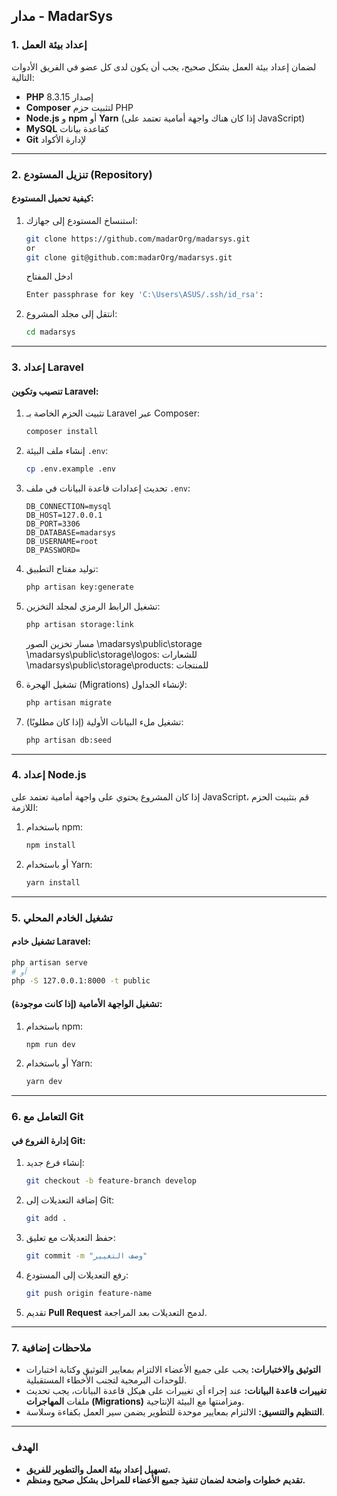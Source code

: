 ## مدار - MadarSys

### 1. إعداد بيئة العمل
لضمان إعداد بيئة العمل بشكل صحيح، يجب أن يكون لدى كل عضو في الفريق الأدوات التالية:

- **PHP** إصدار 8.3.15
- **Composer** لتثبيت حزم PHP
- **Node.js** و **npm** أو **Yarn** (إذا كان هناك واجهة أمامية تعتمد على JavaScript)
- **MySQL** كقاعدة بيانات
- **Git** لإدارة الأكواد

---

### 2. تنزيل المستودع (Repository)
#### **كيفية تحميل المستودع:**
1. استنساخ المستودع إلى جهازك:
   ```bash
   git clone https://github.com/madarOrg/madarsys.git
   or
   git clone git@github.com:madarOrg/madarsys.git
   ```
   ادخل المفتاح 
   ```bash
   Enter passphrase for key 'C:\Users\ASUS/.ssh/id_rsa':
   ```
2. انتقل إلى مجلد المشروع:
   ```bash
   cd madarsys
   ```

---

### 3. إعداد Laravel
#### **تنصيب وتكوين Laravel:**
1. تثبيت الحزم الخاصة بـ Laravel عبر Composer:
   ```bash
   composer install
   ```
2. إنشاء ملف البيئة `.env`:
   ```bash
   cp .env.example .env
   ```
3. تحديث إعدادات قاعدة البيانات في ملف `.env`:
   ```env
   DB_CONNECTION=mysql
   DB_HOST=127.0.0.1
   DB_PORT=3306
   DB_DATABASE=madarsys
   DB_USERNAME=root
   DB_PASSWORD=
   ```
4. توليد مفتاح التطبيق:
   ```bash
   php artisan key:generate
   ```
5. تشغيل الرابط الرمزي لمجلد التخزين:
   ```bash
   php artisan storage:link
   ```
   مسار تخزين الصور \madarsys\public\storage
   \madarsys\public\storage\logos: للشعارات
    \madarsys\public\storage\products: للمنتجات

6. تشغيل الهجرة (Migrations) لإنشاء الجداول:
   ```bash
   php artisan migrate
   ```
7. تشغيل ملء البيانات الأولية (إذا كان مطلوبًا):
   ```bash
   php artisan db:seed
   ```

---

### 4. إعداد Node.js
إذا كان المشروع يحتوي على واجهة أمامية تعتمد على JavaScript، قم بتثبيت الحزم اللازمة:

1. باستخدام npm:
   ```bash
   npm install
   ```
2. أو باستخدام Yarn:
   ```bash
   yarn install
   ```

---

### 5. تشغيل الخادم المحلي
#### **تشغيل خادم Laravel:**
```bash
php artisan serve
# أو
php -S 127.0.0.1:8000 -t public
```

#### **تشغيل الواجهة الأمامية (إذا كانت موجودة):**
1. باستخدام npm:
   ```bash
   npm run dev
   ```
2. أو باستخدام Yarn:
   ```bash
   yarn dev
   ```

---

### 6. التعامل مع Git
#### **إدارة الفروع في Git:**
1. إنشاء فرع جديد:
   ```bash
   git checkout -b feature-branch develop
   ```
2. إضافة التعديلات إلى Git:
   ```bash
   git add .
   ```
3. حفظ التعديلات مع تعليق:
   ```bash
   git commit -m "وصف التغيير"
   ```
4. رفع التعديلات إلى المستودع:
   ```bash
   git push origin feature-name
   ```
5. تقديم **Pull Request** لدمج التعديلات بعد المراجعة.

---

### 7. ملاحظات إضافية
- **التوثيق والاختبارات:** يجب على جميع الأعضاء الالتزام بمعايير التوثيق وكتابة اختبارات للوحدات البرمجية لتجنب الأخطاء المستقبلية.
- **تغييرات قاعدة البيانات:** عند إجراء أي تغييرات على هيكل قاعدة البيانات، يجب تحديث ملفات **المهاجرات (Migrations)** ومزامنتها مع البيئة الإنتاجية.
- **التنظيم والتنسيق:** الالتزام بمعايير موحدة للتطوير يضمن سير العمل بكفاءة وسلاسة.

---
### الهدف
- **تسهيل إعداد بيئة العمل والتطوير للفريق.**
- **تقديم خطوات واضحة لضمان تنفيذ جميع الأعضاء للمراحل بشكل صحيح ومنظم.**

